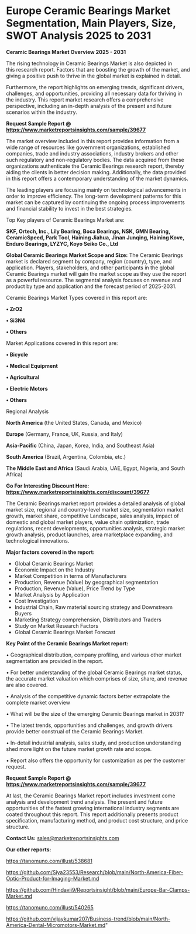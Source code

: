 # Europe Ceramic Bearings Market Segmentation, Main Players, Size, SWOT Analysis 2025 to 2031

<Strong> Ceramic Bearings Market Overview 2025 - 2031</strong>

The rising technology in Ceramic Bearings Market is also depicted in this research report. Factors that are boosting the growth of the market, and giving a positive push to thrive in the global market is explained in detail.

Furthermore, the report highlights on emerging trends, significant drivers, challenges, and opportunities, providing all necessary data for thriving in the industry. This report market research offers a comprehensive perspective, including an in-depth analysis of the present and future scenarios within the industry.

<strong>Request Sample Report @ <a href=https://www.marketreportsinsights.com/sample/39677>https://www.marketreportsinsights.com/sample/39677</a></strong>

The market overview included in this report provides information from a wide range of resources like government organizations, established companies, trade and industry associations, industry brokers and other such regulatory and non-regulatory bodies. The data acquired from these organizations authenticate the Ceramic Bearings research report, thereby aiding the clients in better decision making. Additionally, the data provided in this report offers a contemporary understanding of the market dynamics.

The leading players are focusing mainly on technological advancements in order to improve efficiency. The long-term development patterns for this market can be captured by continuing the ongoing process improvements and financial stability to invest in the best strategies.

Top Key players of Ceramic Bearings Market are:

<strong>SKF, Ortech, Inc., Lily Bearing, Boca Bearings, NSK, GMN Bearing, CeramicSpeed, Park Tool, Haining Jiahua, Jinan Junqing, Haining Kove, Enduro Bearings, LYZYC, Koyo Seiko Co., Ltd</strong>

<strong><b>Global Ceramic Bearings Market Scope and Size:</b></strong>
The Ceramic Bearings market is declared segment by company, region (country), type, and application. Players, stakeholders, and other participants in the global Ceramic Bearings market will gain the market scope as they use the report as a powerful resource. The segmental analysis focuses on revenue and product by type and application and the forecast period of 2025-2031.

Ceramic Bearings Market Types covered in this report are:

<strong>•  ZrO2

•  Si3N4

•  Others</strong>

Market Applications covered in this report are:

<strong>•  Bicycle

•  Medical Equipment

•  Agricultural

•  Electric Motors

•  Others</strong> 

Regional Analysis

<strong>North America</strong> (the United States, Canada, and Mexico)

<strong>Europe</strong> (Germany, France, UK, Russia, and Italy)

<strong>Asia-Pacific</strong> (China, Japan, Korea, India, and Southeast Asia)

<strong>South America</strong> (Brazil, Argentina, Colombia, etc.)

<strong>The Middle East and Africa</strong> (Saudi Arabia, UAE, Egypt, Nigeria, and South Africa)

<strong>Go For Interesting Discount Here: <a href=https://www.marketreportsinsights.com/discount/39677>https://www.marketreportsinsights.com/discount/39677</a></strong>

The Ceramic Bearings market report provides a detailed analysis of global market size, regional and country-level market size, segmentation market growth, market share, competitive Landscape, sales analysis, impact of domestic and global market players, value chain optimization, trade regulations, recent developments, opportunities analysis, strategic market growth analysis, product launches, area marketplace expanding, and technological innovations.

<strong><b>Major factors covered in the report:</b></strong>
<ul>
  <li>Global Ceramic Bearings Market </li>
  <li>Economic Impact on the Industry</li>
  <li>Market Competition in terms of Manufacturers</li>
  <li>Production, Revenue (Value) by geographical segmentation</li>
  <li>Production, Revenue (Value), Price Trend by Type</li>
  <li>Market Analysis by Application</li>
  <li>Cost Investigation</li>
  <li>Industrial Chain, Raw material sourcing strategy and Downstream Buyers</li>
  <li>Marketing Strategy comprehension, Distributors and Traders</li>
  <li>Study on Market Research Factors</li>
  <li>Global Ceramic Bearings Market Forecast</li>
</ul>

<strong><b>Key Point of the Ceramic Bearings Market report:</b></strong>

• Geographical distribution, company profiling, and various other market segmentation are provided in the report.

• For better understanding of the global Ceramic Bearings market status, the accurate market valuation which comprises of size, share, and revenue are also covered.

• Analysis of the competitive dynamic factors better extrapolate the complete market overview

• What will be the size of the emerging Ceramic Bearings market in 2031?

• The latest trends, opportunities and challenges, and growth drivers provide better construal of the Ceramic Bearings Market.

• In-detail industrial analysis, sales study, and production understanding shed more light on the future market growth rate and scope.

• Report also offers the opportunity for customization as per the customer request.

<strong>Request Sample Report @ <a href=https://www.marketreportsinsights.com/sample/39677>https://www.marketreportsinsights.com/sample/39677</a></strong>

At last, the Ceramic Bearings Market report includes investment come analysis and development trend analysis. The present and future opportunities of the fastest growing international industry segments are coated throughout this report. This report additionally presents product specification, manufacturing method, and product cost structure, and price structure.

<strong>Contact Us:</strong>
sales@marketreportsinsights.com

<strong>Our other reports:</strong>

<a href=https://tanomuno.com/illust/538681>https://tanomuno.com/illust/538681</a>

<a href=https://github.com/Siya23553/Research/blob/main/North-America-Fiber-Optic-Product-for-Imaging-Market.md>https://github.com/Siya23553/Research/blob/main/North-America-Fiber-Optic-Product-for-Imaging-Market.md</a>

<a href=https://github.com/Hindavii9/Reportsinsight/blob/main/Europe-Bar-Clamps-Market.md>https://github.com/Hindavii9/Reportsinsight/blob/main/Europe-Bar-Clamps-Market.md</a>

<a href=https://tanomuno.com/illust/540265>https://tanomuno.com/illust/540265</a>

<a href=https://github.com/vijaykumar207/Business-trend/blob/main/North-America-Dental-Micromotors-Market.md>https://github.com/vijaykumar207/Business-trend/blob/main/North-America-Dental-Micromotors-Market.md</a>"
